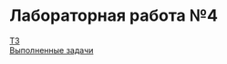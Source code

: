 # Лабораторная работа №4

[ТЗ](../lab03)\
[Выполненные задачи](https://git.iu7.bmstu.ru/iu7-second-degree/web-labs-2021/web-labs-2021-elena-makeeva/-/issues?scope=all&utf8=%E2%9C%93&state=all)
